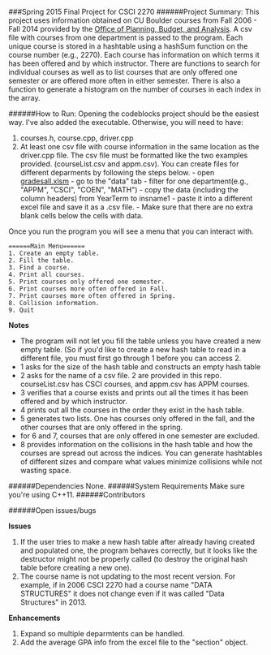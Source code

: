 ###Spring 2015 Final Project for CSCI 2270 
######Project Summary:
This project uses information obtained on CU Boulder courses from Fall 2006 - Fall 2014 provided by the [Office of Planning, Budget, and Analysis](http://www.colorado.edu/pba/course/). A csv file with courses from one department is passed to the program. Each unique course is stored in a hashtable using a hashSum function on the course number (e.g., 2270). Each course has information on which terms it has been offered and by which instructor. There are functions to search for individual courses as well as to list courses that are only offered one semester or are offered more often in either semester. There is also a function to generate a histogram on the number of courses in each index in the array. 

######How to Run:
Opening the codeblocks project should be the easiest way. I've also added the executable. Otherwise, you will need to have:
  1. courses.h, course.cpp, driver.cpp 
  2. At least one csv file with course information in the same location as the driver.cpp file.
The csv file must be formatted like the two examples provided. (courseList.csv and appm.csv). You can create files for different deparments by following the steps below.
    - open [gradesall.xlsm](https://github.com/busunkim96/Kim_CSCI2270_FinalProject/blob/master/gradesall.xlsm)
    - go to the "data" tab
    - filter for one department(e.g., "APPM", "CSCI", "COEN", "MATH")
    - copy the data (including the column headers) from YearTerm to insname1
    - paste it into a different excel file and save it as a .csv file. 
    - Make sure that there are no extra blank cells below the cells with data. 

Once you run the program you will see a menu that you can interact with.
```
======Main Menu======
1. Create an empty table.
2. Fill the table.
3. Find a course.
4. Print all courses.
5. Print courses only offered one semester.
6. Print courses more often offered in Fall.
7. Print courses more often offered in Spring.
8. Collision information.
9. Quit
```
__Notes__
+ The program will not let you fill the table unless you have created a new empty table. (So if you'd like to create a new hash table to read in a different file, you must first go through 1 before you can access 2. 
+ 1 asks for the size of the hash table and constructs an empty hash table
+ 2 asks for the name of a csv file. 2 are provided in this repo. courseList.csv has CSCI courses, and appm.csv has APPM courses.
+ 3 verifies that a course exists and prints out all the times it has been offered and by which instructor.
+ 4 prints out all the courses in the order they exist in the hash table.
+ 5 generates two lists. One has courses only offered in the fall, and the other courses that are only offered in the spring.
+ for 6 and 7, courses that are only offered in one semester are excluded.
+ 8 provides information on the collisions in the hash table and how the courses are spread out across the indices. You can generate hashtables of different sizes and compare what values minimize collisions while not wasting space. 


######Dependencies
None. 
######System	Requirements
Make sure you're using C++11.
######Contributors

######Open	issues/bugs

__Issues__

1. If the user tries to make a new hash table after already having created and populated one, the program behaves correctly, but it looks like the destructor might not be properly called (to destroy the original hash table before creating a new one).
2. The course name is not updating to the most recent version. For example, if in 2006 CSCI 2270 had a course name "DATA STRUCTURES" it does not change even if it was called "Data Structures" in 2013.

__Enhancements__

1. Expand so multiple deparmtents can be handled.
2. Add the average GPA info from the excel file to the "section" object. 
